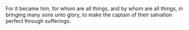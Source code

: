 For it became him, for whom are all things, and by whom are all things, in bringing many sons unto glory, to make the captain of their salvation perfect through sufferings.
